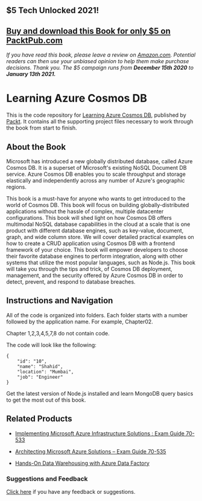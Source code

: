 ## $5 Tech Unlocked 2021!
[Buy and download this Book for only $5 on PacktPub.com](https://www.packtpub.com/product/learning-azure-cosmos-db/9781788476171)
-----
*If you have read this book, please leave a review on [Amazon.com](https://www.amazon.com/gp/product/1788476174).     Potential readers can then use your unbiased opinion to help them make purchase decisions. Thank you. The $5 campaign         runs from __December 15th 2020__ to __January 13th 2021.__*

# Learning Azure Cosmos DB
This is the code repository for [Learning Azure Cosmos DB](https://www.packtpub.com/big-data-and-business-intelligence/learning-azure-cosmos-db?utm_source=github&utm_medium=repository&utm_campaign=9781788476171), published by [Packt](https://www.packtpub.com/?utm_source=github). It contains all the supporting project files necessary to work through the book from start to finish.
## About the Book
Microsoft has introduced a new globally distributed database, called Azure Cosmos DB. It is a superset of Microsoft's existing NoSQL Document DB service. Azure Cosmos DB enables you to scale throughput and storage elastically and independently across any number of Azure's geographic regions.

This book is a must-have for anyone who wants to get introduced to the world of Cosmos DB. This book will focus on building globally-distributed applications without the hassle of complex, multiple datacenter configurations. This book will shed light on how Cosmos DB offers multimodal NoSQL database capabilities in the cloud at a scale that is one product with different database engines, such as key-value, document, graph, and wide column store. We will cover detailed practical examples on how to create a CRUD application using Cosmos DB with a frontend framework of your choice. This book will empower developers to choose their favorite database engines to perform integration, along with other systems that utilize the most popular languages, such as Node.js. This book will take you through the tips and trick, of Cosmos DB deployment, management, and the security offered by Azure Cosmos DB in order to detect, prevent, and respond to database breaches.


## Instructions and Navigation
All of the code is organized into folders. Each folder starts with a number followed by the application name. For example, Chapter02.

Chapter 1,2,3,4,5,7,8 do not contain code.

The code will look like the following:
```
{
    "id": "10",
    "name": "Shahid",
    "location": "Mumbai",
    "job": "Engineer"
}
```

Get the latest version of Node.js installed and learn MongoDB query basics to get the most out of this book.

## Related Products
* [Implementing Microsoft Azure Infrastructure Solutions : Exam Guide 70-533](https://www.packtpub.com/virtualization-and-cloud/implementing-microsoft-azure-infrastructure-solutions-exam-guide-70-533?utm_source=github&utm_medium=repository&utm_campaign=9781789137958)

* [Architecting Microsoft Azure Solutions – Exam Guide 70-535](https://www.packtpub.com/virtualization-and-cloud/architecting-microsoft-azure-solutions-exam-guide-70-535?utm_source=github&utm_medium=repository&utm_campaign=9781788991735)

* [Hands-On Data Warehousing with Azure Data Factory](https://www.packtpub.com/big-data-and-business-intelligence/hands-data-warehousing-azure-data-factory?utm_source=github&utm_medium=repository&utm_campaign=9781789137620)

### Suggestions and Feedback
[Click here](https://docs.google.com/forms/d/e/1FAIpQLSe5qwunkGf6PUvzPirPDtuy1Du5Rlzew23UBp2S-P3wB-GcwQ/viewform) if you have any feedback or suggestions.
